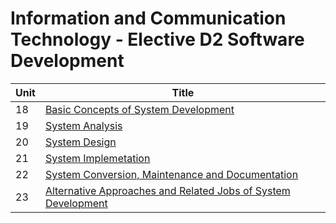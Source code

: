 # Information and Communication Technology - Elective D2 Software Development

|Unit|Title|
|----|-----|
|18|[Basic Concepts of System Development](Documents/UNIT18.md)|
|19|[System Analysis](Documents/UNIT19.md)|
|20|[System Design](Documents/UNIT20.md)|
|21|[System Implemetation](Documents/UNIT21.md)|
|22|[System Conversion, Maintenance and Documentation](Documents/UNIT22.md)|
|23|[Alternative Approaches and Related Jobs of System Development](Documents/UNIT23.md)|